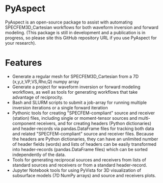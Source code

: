 # PyAspect

PyAspect is an open-source package to assist with automating SPECFEM3D_Cartesian workflows for both waveform inversion and forward modeling.  (This package is still in development and a publication is in progress, so please site this GitHub repository URL if you use PyAspect for your research). 


# Features
* Generate a regular mesh for SPECFEM3D_Cartesian from a 7D (x,y,z,VP,VS,Rho,Q) numpy array
* Generate a project for waveform inversion or forward modeling workflows, as well as tools for generating workflows that take advantage of reciprocity.
* Bash and SLURM scripts to submit a job-array for running multiple inversion iterations or a single forward iteration
* Pythonic tools for creating "SPECFEM-compliant" source and receiver (station) files, including single or moment-tensor sources and multi-component receivers, and for creating headers (Python dictionaries) and header-records via pandas.DataFrame files for tracking both data and related "SPECFEM-compliant" source and receiver files. Because the headers are Python dictionaries, they can have an unlimited number of header fields (words) and lists of headers can be easily transformed into header-records (pandas.DataFrame files) which can be sorted independently of the data.
* Tools for generating reciprocal sources and receivers from lists of standard sources and receivers or from a standard header-record.
* Jupyter Notebook tools for using PyVista for 3D visualization of subsurface models (7D NumPy arrays) and source and receivers plots.
